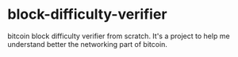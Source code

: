 # block-difficulty-verifier
bitcoin block difficulty verifier from scratch. It's a project to help me understand better the networking part of bitcoin.
